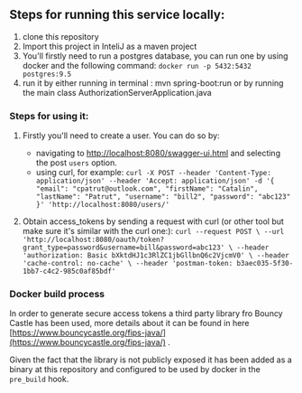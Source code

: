 ## Steps for running this service locally:

1. clone this repository
2. Import this project in InteliJ as a maven project
3. You'll firstly need to run a postgres database, you can run one by using docker and the following command: `docker run -p 5432:5432 postgres:9.5`
4. run it by either running in terminal : mvn spring-boot:run or by running the main class AuthorizationServerApplication.java

### Steps for using it:
1. Firstly you'll need to create a user. You can do so by:
    * navigating to [http://localhost:8080/swagger-ui.html](http://localhost:8080/swagger-ui.html) and selecting the post `users` option.
    * using curl, for example:
           `curl -X POST --header 'Content-Type: application/json' --header 'Accept: application/json' -d '{
              "email": "cpatrut@outlook.com",
              "firstName": "Catalin",
              "lastName": "Patrut",
              "username": "bill2",
              "password": "abc123"
            }' 'http://localhost:8080/users/'`
            
2. Obtain access_tokens by sending a request with curl (or other tool but make sure it's similar with the curl one:):
    `curl --request POST \
       --url 'http://localhost:8080/oauth/token?grant_type=password&username=bill&password=abc123' \
       --header 'authorization: Basic bXktdHJ1c3RlZC1jbGllbnQ6c2VjcmV0' \
       --header 'cache-control: no-cache' \
       --header 'postman-token: b3aec035-5f30-1bb7-c4c2-985c0af85bdf'`
       
       
### Docker build process
In order to generate secure access tokens a third party library fro Bouncy Castle has been used, more details about it can be found in here
[https://www.bouncycastle.org/fips-java/](https://www.bouncycastle.org/fips-java/) .

Given the fact that the library is not publicly exposed it has been added as a binary at this repository and configured to be used by docker in the `pre_build` hook.


